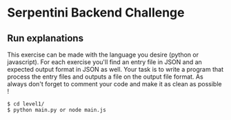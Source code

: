 # Serpentini Backend Challenge

## Run explanations

This exercise can be made with the language you desire (python or javascript).
For each exercise you'll find an entry file in JSON and an expected output format in JSON as well.
Your task is to write a program that process the entry files and outputs a file on the output file format.
As always don't forget to comment your code and make it as clean as possible ! 

```
$ cd level1/
$ python main.py or node main.js
```

